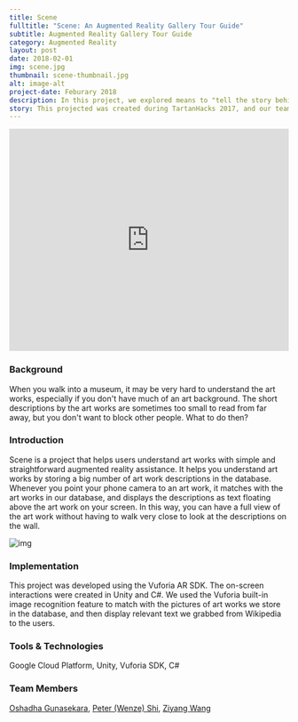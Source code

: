 ```yaml
---
title: Scene
fulltitle: "Scene: An Augmented Reality Gallery Tour Guide"
subtitle: Augmented Reality Gallery Tour Guide
category: Augmented Reality
layout: post
date: 2018-02-01
img: scene.jpg
thumbnail: scene-thumbnail.jpg
alt: image-alt
project-date: Feburary 2018
description: In this project, we explored means to "tell the story behind the scene" through AR. Developed using VuforiaSDK and Unity, this mobile app recognizes art works in the camera view and displays text descriptions of it, such as title, author, background, etc. 
story: This projected was created during TartanHacks 2017, and our team won the <b>Best Educational App</b> award with this project. 
---
```


<iframe width="100%" height="400" src="https://www.youtube.com/embed/A-V3O89q-HI" frameborder="0" allow="accelerometer; autoplay; encrypted-media; gyroscope; picture-in-picture" allowfullscreen></iframe>


### Background

When you walk into a museum, it may be very hard to understand the art works, especially if you don't have much of an art background. The short descriptions by the art works are sometimes too small to read from far away, but you don't want to block other people. What to do then?

### Introduction

Scene is a project that helps users understand art works with simple and straightforward augmented reality assistance. It helps you understand art works by storing a big number of art work descriptions in the database. Whenever you point your phone camera to an art work, it matches with the art works in our database, and displays the descriptions as text floating above the art work on your screen. In this way, you can have a full view of the art work without having to walk very close to look at the descriptions on the wall.

![img]({{site.baseurl}}/img/projects/scene/scene-demo.jpg)

### Implementation

This project was developed using the Vuforia AR SDK. The on-screen interactions were created in Unity and C#. We used the Vuforia built-in image recognition feature to match with the pictures of art works we store in the database, and then display relevant text we grabbed from Wikipedia to the users.

### Tools & Technologies

Google Cloud Platform, Unity, Vuforia SDK, C#

### Team Members

[Oshadha Gunasekara](https://www.linkedin.com/in/oshadhagunasekara), [Peter (Wenze) Shi](https://www.linkedin.com/in/wenze-shi-15920b15b/), [Ziyang Wang](https://www.linkedin.com/in/ziyang-wang-cmu/)